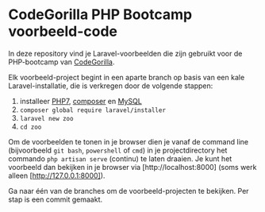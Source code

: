 # CodeGorilla PHP Bootcamp voorbeeld-code

In deze repository vind je Laravel-voorbeelden die zijn gebruikt voor de PHP-bootcamp van [CodeGorilla](https://www.codegorilla.nl/).

Elk voorbeeld-project begint in een aparte branch op basis van een kale Laravel-installatie, die is verkregen door de volgende stappen:

1. installeer [PHP7](http://www.php.net/), [composer](https://getcomposer.org/) en [MySQL](https://dev.mysql.com/)
2. `composer global require laravel/installer`
3. `laravel new zoo`
4. `cd zoo`

Om de voorbeelden te tonen in je browser dien je vanaf de command line (bijvoorbeeld `git bash`, `powershell` of `cmd`) in je projectdirectory het commando `php artisan serve` (continu) te laten draaien. Je kunt het voorbeeld dan bekijken in je browser via [http://localhost:8000] (soms werk alleen [http://127.0.0.1:8000]).

Ga naar één van de branches om de voorbeeld-projecten te bekijken. Per stap is een commit gemaakt.
